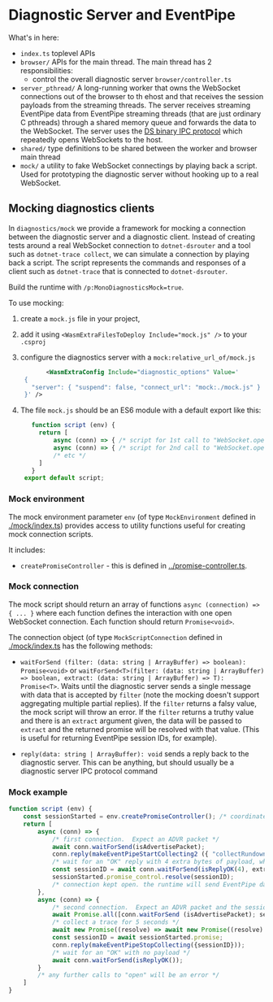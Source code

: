 # Diagnostic Server and EventPipe

What's in here:

- `index.ts` toplevel APIs
- `browser/` APIs for the main thread. The main thread has 2 responsibilities:
  - control the overall diagnostic server `browser/controller.ts`
- `server_pthread/` A long-running worker that owns the WebSocket connections out of the browser to th ehost and that receives the session payloads from the streaming threads.  The server receives streaming EventPipe data from
EventPipe streaming threads (that are just ordinary C pthreads) through a shared memory queue and forwards the data to the WebSocket.  The server uses the [DS binary IPC protocol](https://github.com/dotnet/diagnostics/blob/main/documentation/design-docs/ipc-protocol.md) which repeatedly opens WebSockets to the host.
- `shared/` type definitions to be shared between the worker and browser main thread
- `mock/` a utility to fake WebSocket connectings by playing back a script.  Used for prototyping the diagnostic server without hooking up to a real WebSocket.

## Mocking diagnostics clients

In `diagnostics/mock` we provide a framework for mocking a connection between the diagnostic server and a diagnostic client.
Instead of creating tests around a real WebSocket connection to `dotnet-dsrouter` and a tool such as `dotnet-trace collect`, we
can simulate a connection by playing back a script.  The script represents the commands and responses of a client such as `dotnet-trace` that is connected to `dotnet-dsrouter`.

Build the runtime with `/p:MonoDiagnosticsMock=true`.

To use mocking:

1. create a `mock.js` file in your project,

2. add it using `<WasmExtraFilesToDeploy Include="mock.js" />` to your `.csproj`

3. configure the diagnostics server with a `mock:relative_url_of/mock.js`

   ```xml
          <WasmExtraConfig Include="diagnostic_options" Value='
    {
      "server": { "suspend": false, "connect_url": "mock:./mock.js" }
    }' />
   ```

4. The file `mock.js` should be an ES6 module with a default export like this:

   ```js
      function script (env) {
        return [
            async (conn) => { /* script for 1st call to "WebSocket.open" */ },
            async (conn) => { /* script for 2nd call to "WebSocket.open" */ },
            /* etc */
        ]
      }
    export default script;
   ```

### Mock environment

The mock environment parameter `env` (of type `MockEnvironment` defined in [./mock/index.ts](./mock/index.ts)) provides
access to utility functions useful for creating mock connection scripts.

It includes:

- `createPromiseController` - this is defined in [../promise-controller.ts](../promise-controller.ts).

### Mock connection

The mock script should return an array of functions `async (connection) => { ... }` where each function defines the interaction with one open WebSocket connection. Each function should return `Promise<void>`.

The connection object (of type `MockScriptConnection` defined in [./mock/index.ts](./mock/index.ts) has the following methods:

- `waitForSend (filter: (data: string | ArrayBuffer) => boolean): Promise<void>` or `waitForSend<T>(filter: (data: string | ArrayBuffer) => boolean, extract: (data: string | ArrayBuffer) => T): Promise<T>`.  Waits until the diagnostic server sends a single message with data that is accepted by `filter` (note the mocking doesn't support aggregating multiple partial replies).  If the `filter` returns a falsy value, the mock script will throw an error.  If the `filter` returns a truthy value and there is an `extract` argument given, the data will be passed to `extract` and the returned promise will be resolved with that value.  (This is useful for returning EventPipe session IDs, for example).

- `reply(data: string | ArrayBuffer): void` sends a reply back to the diagnostic server.  This can be anything, but should usually be a diagnostic server IPC protocol command

### Mock example

```js
function script (env) {
    const sessionStarted = env.createPromiseController(); /* coordinate between the connections */
    return [
        async (conn) => {
            /* first connection.  Expect an ADVR packet */
            await conn.waitForSend(isAdvertisePacket);
            conn.reply(makeEventPipeStartCollecting2 ({ "collectRundownEvents": "true", "providers": "WasmHello::5:EventCounterIntervalSec=1" }));
            /* wait for an "OK" reply with 4 extra bytes of payload, which is the sessionID */
            const sessionID = await conn.waitForSend(isReplyOK(4), extractSessionID);
            sessionStarted.promise_control.resolve(sessionID);
            /* connection kept open. the runtime will send EventPipe data here */
        },
        async (conn) => {
            /* second connection.  Expect an ADVR packet and the sessionStarted sessionID */
            await Promise.all([conn.waitForSend (isAdvertisePacket); sessionStarted.promise]);
            /* collect a trace for 5 seconds */
            await new Promise((resolve) => await new Promise((resolve) => { setTimeout(resolve, 1000); });
            const sessionID = await sessionStarted.promise;
            conn.reply(makeEventPipeStopCollecting({sessionID}));
            /* wait for an "OK" with no payload */
            await conn.waitForSend(isReplyOK());
        }
        /* any further calls to "open" will be an error */
    ]
}
```
